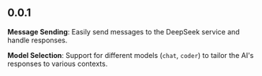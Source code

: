 ## 0.0.1

**Message Sending**: Easily send messages to the DeepSeek service and handle responses.

**Model Selection**: Support for different models (`chat`, `coder`) to tailor the AI's responses to various contexts.
